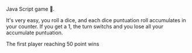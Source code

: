 Java Script game 🎲.

It's very easy, you roll a dice, and each dice puntuation roll accumulates in your counter. If you get a 1, the turn switchs and you lose all your accumulate puntuation.

The first player reaching 50 point wins
